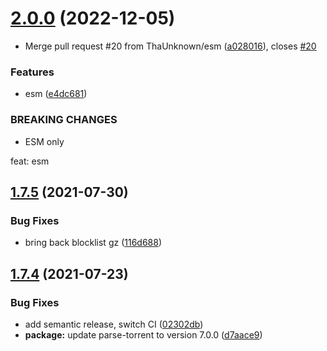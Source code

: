 # [2.0.0](https://github.com/webtorrent/webtorrent-fixtures/compare/v1.7.5...v2.0.0) (2022-12-05)


* Merge pull request #20 from ThaUnknown/esm ([a028016](https://github.com/webtorrent/webtorrent-fixtures/commit/a028016b8051d6a094c19a7f73ce27ced26c210b)), closes [#20](https://github.com/webtorrent/webtorrent-fixtures/issues/20)


### Features

* esm ([e4dc681](https://github.com/webtorrent/webtorrent-fixtures/commit/e4dc68159e346bae73ee67821ba2020f19a11989))


### BREAKING CHANGES

* ESM only

feat: esm

## [1.7.5](https://github.com/webtorrent/webtorrent-fixtures/compare/v1.7.4...v1.7.5) (2021-07-30)


### Bug Fixes

* bring back blocklist gz ([116d688](https://github.com/webtorrent/webtorrent-fixtures/commit/116d688b58ba4f3ab4d312588b74334bb1e56e9b))

## [1.7.4](https://github.com/webtorrent/webtorrent-fixtures/compare/v1.7.3...v1.7.4) (2021-07-23)


### Bug Fixes

* add semantic release, switch CI ([02302db](https://github.com/webtorrent/webtorrent-fixtures/commit/02302dbafd530f2f16b2e4449ac1a4d4fb541952))
* **package:** update parse-torrent to version 7.0.0 ([d7aace9](https://github.com/webtorrent/webtorrent-fixtures/commit/d7aace9f4b816d2d0d25269cb9f7c4e028fd7ce2))
